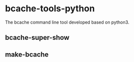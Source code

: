 bcache-tools-python
===================

The bcache command line tool developed based on python3.

bcache-super-show
-----------------

make-bcache
-----------
